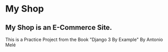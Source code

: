 # My Shop

## My Shop is an E-Commerce Site.

This is a Practice Project from the Book "Django 3 By Example" By Antonio Melé
